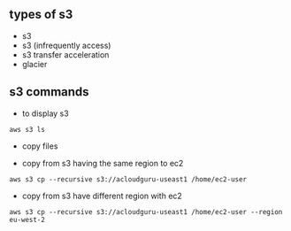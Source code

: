 ## types of s3
* s3
* s3 (infrequently access)
* s3 transfer acceleration
* glacier

## s3 commands

* to display s3

`
aws s3 ls
`

* copy files

* copy from s3 having the same region to ec2

`
aws s3 cp --recursive s3://acloudguru-useast1 /home/ec2-user
`

* copy from s3 have different region with ec2

`
aws s3 cp --recursive s3://acloudguru-useast1 /home/ec2-user --region eu-west-2
`



